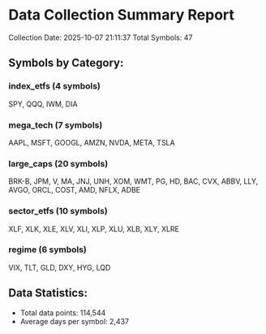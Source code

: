 # Data Collection Summary Report

Collection Date: 2025-10-07 21:11:37
Total Symbols: 47

## Symbols by Category:

### index_etfs (4 symbols)
SPY, QQQ, IWM, DIA

### mega_tech (7 symbols)
AAPL, MSFT, GOOGL, AMZN, NVDA, META, TSLA

### large_caps (20 symbols)
BRK-B, JPM, V, MA, JNJ, UNH, XOM, WMT, PG, HD, BAC, CVX, ABBV, LLY, AVGO, ORCL, COST, AMD, NFLX, ADBE

### sector_etfs (10 symbols)
XLF, XLK, XLE, XLV, XLI, XLP, XLU, XLB, XLY, XLRE

### regime (6 symbols)
VIX, TLT, GLD, DXY, HYG, LQD

## Data Statistics:
- Total data points: 114,544
- Average days per symbol: 2,437
